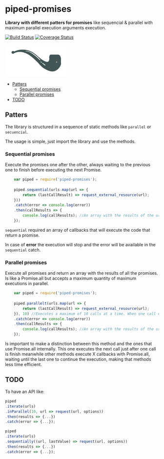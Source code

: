 # piped-promises

**Library with different patters for promises** like sequencial & parallel with maximum parallel execution arguments execution.

[![Build Status](https://travis-ci.org/DavidBM/piped-promises.svg?branch=master)](https://travis-ci.org/DavidBM/piped-promises)
[![Coverage Status](https://coveralls.io/repos/DavidBM/piped-promises/badge.svg?branch=master)](https://coveralls.io/r/DavidBM/piped-promises?branch=master)

<img src="resources/pipe.png">

<!-- MarkdownTOC autolink=true autoanchor=true bracket=round depth=0 -->

- [Patters](#patters)
	- [Sequential promises](#sequential-promises)
	- [Parallel promises](#parallel-promises)
- [TODO](#todo)

<!-- /MarkdownTOC -->

<a name="patters"></a>
## Patters

The library is structured in a sequence of static methods like `parallel` or `secuencial`.

The usage is simple, just import the library and use the methods. 

<a name="sequential-promises"></a>
### Sequential promises

Execute the promises one after the other, always waiting to the previous one to finish before executing the next Promise.

```javascript
	var piped = require('piped-promises');

	piped.sequential(urls.map(url => {
		return (lastCallResult) => request_external_resource(url);
	}))
	.catch(error => console.log(error))
	.then(callResults => {
		console.log(callResults); //An array with the results of the urls in the same order
	});
```

`sequential` required an array of callbacks that will execute the code that return a promise.

In case of **error** the execution will stop and the error will be available in the `sequential` catch.

<a name="parallel-promises"></a>
### Parallel promises

Execute all promises and return an array with the results of all the promises. Is like a Promise.all but accepts a maximum quantity of maximum executions in parallel.

```javascript
	var piped = require('piped-promises');

	piped.parallelt(urls.map(url => {
		return (lastCallResult) => request_external_resource(url);
	}), 10) //Executes a maximum of 10 calls at a time. When one call ends, call the next one
	.catch(error => console.log(error))
	.then(callResults => {
		console.log(callResults); //An array with the results of the urls in the same order
	});
```

Is important to make a distinction between this method and the ones that use Promise.all internally. This one executes the next call just after one call is finish meanwhile other methods execute X callbacks with Promise.all, waiting until the last one to continue the execution, making that methods less time efficient.

<a name="todo"></a>
## TODO

To have an API like:

```javascript
piped
.iterate(urls)
.inParallel(10, url => request(url, options))
.then(results => {...})
.catch(error => {...});
``` 

```javascript
piped
.iterate(urls)
.sequentially((url, lastValue) => request(url, options))
.then(results => {...})
.catch(error => {...});
``` 